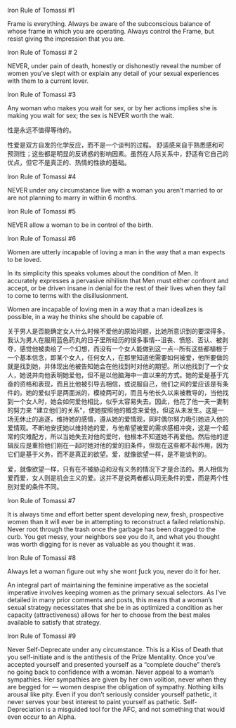 
Iron Rule of Tomassi #1

Frame is everything. Always be aware of the subconscious balance of whose frame in which you are operating. Always control the Frame, but resist giving the impression that you are.

Iron Rule of Tomassi # 2

NEVER, under pain of death, honestly or dishonestly reveal the number of women you’ve slept with or explain any detail of your sexual experiences with them to a current lover.

Iron Rule of Tomassi #3

Any woman who makes you wait for sex, or by her actions implies she is making you wait for sex; the sex is NEVER worth the wait.

性是永远不值得等待的。

性爱是双方自发的化学反应，而不是一个谈判的过程。
舒适感来自于熟悉感和可预测性；这些都是明显的反诱惑的影响因素。虽然在人际关系中，舒适有它自己的优点，但它不是真正的、热情的性欲的基础。

Iron Rule of Tomassi #4

NEVER under any circumstance live with a woman you aren’t married to or are not planning to marry in within 6 months.

Iron Rule of Tomassi #5

NEVER allow a woman to be in control of the birth.

Iron Rule of Tomassi #6

Women are utterly incapable of loving a man in the way that a man expects to be loved.

In its simplicity this speaks volumes about the condition of Men. It accurately expresses a pervasive nihilism that Men must either confront and accept, or be driven insane in denial for the rest of their lives when they fail to come to terms with the disillusionment.

Women are incapable of loving men in a way that a man idealizes is possible, in a way he thinks she should be capable of.

关于男人是否能确定女人什么时候不爱他的原始问题，比她所意识到的要深得多。我认为男人在服用蓝色药丸的日子里所经历的很多事情--沮丧、愤怒、否认、被剥夺，感觉他被卖给了一个幻想，而没有一个女人能做到这一点--所有这些都植根于一个基本信念，即某个女人，任何女人，在那里知道他需要如何被爱，他所要做的就是找到她，并体现出他被告知她会在他找到时对他的期望。所以他找到了一个女人，她说并向他表明她爱他，但不是以他脑海中一直以来的方式。她的爱是基于亢奋的资格和表现，而且比他被引导去相信，或说服自己，他们之间的爱应该是有条件的。她的爱似乎是两面派的，模棱两可的，而且与他长久以来被教导的，当他找到一个女人时，她会如何爱他相比，似乎太容易失去。因此，他花了他一夫一妻制的努力来 "建立他们的关系"，使她按照他的概念来爱他，但这从未发生。这是一场无休止的追逐，维持她的感情，遵从她的爱情观，同时偶尔努力吸引她进入他的爱情观。不断地安抚她以维持她的爱，与他希望被爱的需求感相冲突，这是一个超常的灾难配方，所以当她失去对他的爱时，他根本不知道她不再爱他。然后他的逻辑反应是重拾他们刚在一起时她对他的爱的旧条件，但现在这些都不起作用，因为它们是基于义务，而不是真正的欲望。爱，就像欲望一样，是不能谈判的。

爱，就像欲望一样，只有在不被胁迫和没有义务的情况下才是合法的。男人相信为爱而爱，女人则是机会主义的爱。这并不是说两者都认同无条件的爱，而是两个性别对爱的条件不同。

Iron Rule of Tomassi #7

It is always time and effort better spent developing new, fresh, prospective women than it will ever be in attempting to reconstruct a failed relationship. Never root through the trash once the garbage has been dragged to the curb. You get messy, your neighbors see you do it, and what you thought was worth digging for is never as valuable as you thought it was.

Iron Rule of Tomassi #8

Always let a woman figure out why she wont ƒuck you, never do it for her.

An integral part of maintaining the feminine imperative as the societal imperative involves keeping women as the primary sexual selectors. As I’ve detailed in many prior comments and posts, this means that a woman’s sexual strategy necessitates that she be in as optimized a condition as her capacity (attractiveness) allows for her to choose from the best males available to satisfy that strategy.

Iron Rule of Tomassi #9

Never Self-Deprecate under any circumstance. This is a Kiss of Death that you self-initiate and is the antithesis of the Prize Mentality. Once you’ve accepted yourself and presented yourself as a “complete douche” there’s no going back to confidence with a woman. Never appeal to a woman’s sympathies. Her sympathies are given by her own volition, never when they are begged for — women despise the obligation of sympathy. Nothing kills arousal like pity. Even if you don’t seriously consider yourself pathetic, it never serves your best interest to paint yourself as pathetic. Self-Depreciation is a misguided tool for the AFC, and not something that would even occur to an Alpha.
